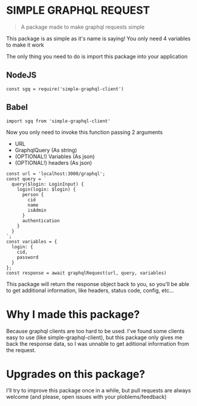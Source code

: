 # SIMPLE GRAPHQL REQUEST

> A package made to make graphql requests simple

This package is as simple as it's name is saying! You only need 4 variables to make it work

The only thing you need to do is import this package into your application

## NodeJS
```const sgq = require('simple-graphql-client')```

## Babel
```import sgq from 'simple-graphql-client'```

Now you only need to invoke this function passing 2 arguments
- URL
- GraphqlQuery (As string)
- (OPTIONAL!) Variables (As json)
- (OPTIONAL!) headers (As json)

```
const url = 'localhost:3000/graphql';
const query = `
  query($login: LoginInput) {
    login(login: $login) {
      person {
        cid
        name
        isAdmin
      }
      authentication
    }
  }
`;
const variables = {
  login: {
    cid,
    password
  }
};
const response = await graphqlRequest(url, query, variables)
```

This package will return the response object back to you, so you'll be able to get additional information, like headers, status code, config, etc...

# Why I made this package?
Because graphql clients are too hard to be used. I've found some clients easy to use (like simple-graphql-client), but this package only gives me back the response data, so I was unnable to get aditional information from the request.

# Upgrades on this package?
I'll try to improve this package once in a while, but pull requests are always welcome (and please, open issues with your ploblems/feedback)
